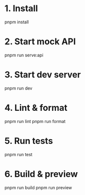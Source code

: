# 1. Install
pnpm install

# 2. Start mock API
pnpm run serve:api

# 3. Start dev server
pnpm run dev

# 4. Lint & format
pnpm run lint
pnpm run format

# 5. Run tests
pnpm run test

# 6. Build & preview
pnpm run build
pnpm run preview
